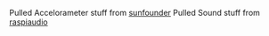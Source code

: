 Pulled Accelorameter stuff from [sunfounder](https://learn.sunfounder.com/2-34-mpu6050-module/)
Pulled Sound stuff from [raspiaudio](https://forum.raspiaudio.com/t/mic-installation-guide/17)

